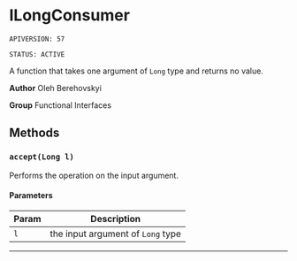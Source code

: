 # ILongConsumer

`APIVERSION: 57`

`STATUS: ACTIVE`

A function that takes one argument of `Long` type and returns no value.


**Author** Oleh Berehovskyi


**Group** Functional Interfaces

## Methods
### `accept(Long l)`

Performs the operation on the input argument.

#### Parameters
|Param|Description|
|---|---|
|`l`|the input argument of `Long` type|

---
